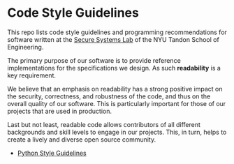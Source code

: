# Code Style Guidelines

This repo lists code style guidelines and programming recommendations for
software written at the [Secure Systems Lab](https://ssl.engineering.nyu.edu/)
of the NYU Tandon School of Engineering.

The primary purpose of our software is to provide reference implementations
for the specifications we design. As such **readability** is a key
requirement.

We believe that an emphasis on readability has a strong positive impact on the
security, correctness, and robustness of the code, and thus on the overall
quality of our software. This is particularly important for those of our
projects that are used in production.

Last but not least, readable code allows contributors of all different
backgrounds and skill levels to engage in our projects. This, in turn, helps to
create a lively and diverse open source community.

- [Python Style Guidelines](python.md)
